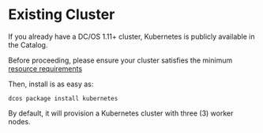 # Existing Cluster

If you already have a DC/OS 1.11+ cluster, Kubernetes is publicly available in the Catalog.

Before proceeding, please ensure your cluster satisfies the minimum [resource requirements](https://docs.mesosphere.com/service-docs/kubernetes/1.0.0-1.9.3/install/#prerequisites/)

Then, install is as easy as:

```
dcos package install kubernetes
```

By default, it will provision a Kubernetes cluster with three (3) worker nodes.
